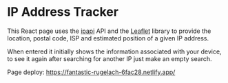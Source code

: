 # IP Address Tracker

This React page uses the [ipapi](https://ipapi.co/) API and the [Leaflet](https://leafletjs.com/) library to provide the location, postal code, ISP and estimated position of a given IP address.  

When entered it initially shows the information associated with your device, to see it again after searching for another IP just make an empty search.  

Page deploy: https://fantastic-rugelach-6fac28.netlify.app/
